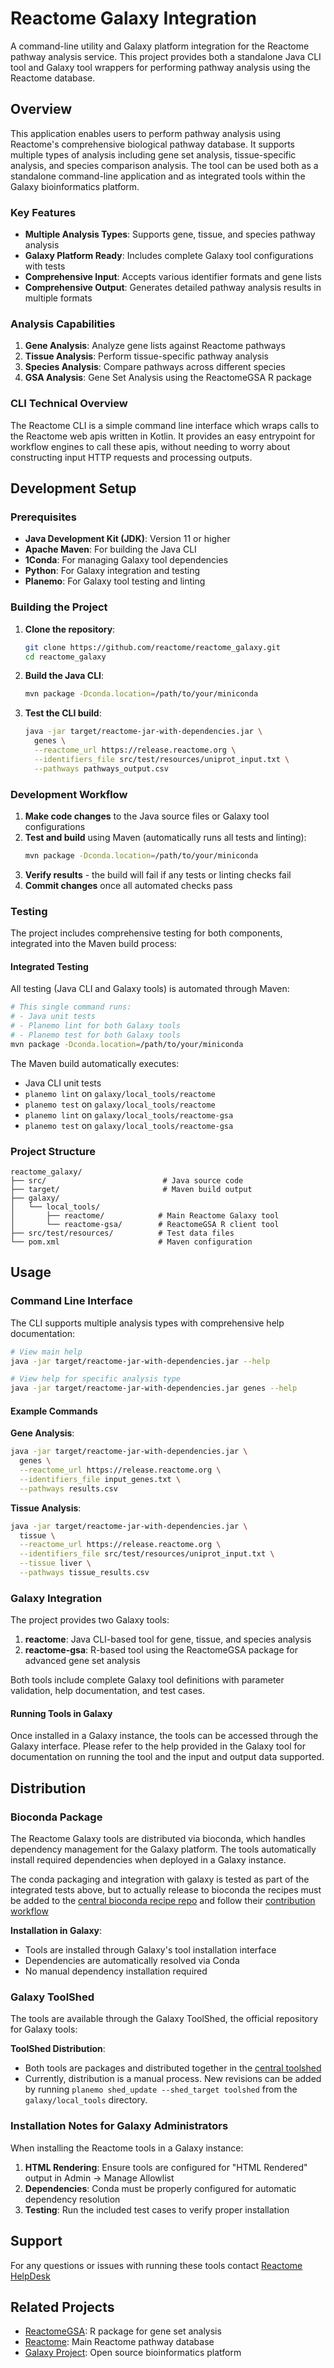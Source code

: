 # Reactome Galaxy Integration

A command-line utility and Galaxy platform integration for the Reactome pathway analysis service. This project provides both a standalone Java CLI tool and Galaxy tool wrappers for performing pathway analysis using the Reactome database.

## Overview

This application enables users to perform pathway analysis using Reactome's comprehensive biological pathway database. It supports multiple types of analysis including gene set analysis, tissue-specific analysis, and species comparison analysis. The tool can be used both as a standalone command-line application and as integrated tools within the Galaxy bioinformatics platform.

### Key Features

- **Multiple Analysis Types**: Supports gene, tissue, and species pathway analysis
- **Galaxy Platform Ready**: Includes complete Galaxy tool configurations with tests
- **Comprehensive Input**: Accepts various identifier formats and gene lists
- **Comprehensive Output**: Generates detailed pathway analysis results in multiple formats

### Analysis Capabilities

1. **Gene Analysis**: Analyze gene lists against Reactome pathways
2. **Tissue Analysis**: Perform tissue-specific pathway analysis
3. **Species Analysis**: Compare pathways across different species
4. **GSA Analysis**: Gene Set Analysis using the ReactomeGSA R package

### CLI Technical Overview

The Reactome CLI is a simple command line interface which wraps calls to the Reactome web apis written in Kotlin. It provides an easy
entrypoint for workflow engines to call these apis, without needing to worry about constructing input HTTP requests and processing 
outputs.

## Development Setup

### Prerequisites

- **Java Development Kit (JDK)**: Version 11 or higher
- **Apache Maven**: For building the Java CLI
- **1Conda**: For managing Galaxy tool dependencies
- **Python**: For Galaxy integration and testing
- **Planemo**: For Galaxy tool testing and linting

### Building the Project

1. **Clone the repository**:
   ```bash
   git clone https://github.com/reactome/reactome_galaxy.git
   cd reactome_galaxy
   ```

2. **Build the Java CLI**:
   ```bash
   mvn package -Dconda.location=/path/to/your/miniconda
   ```

3. **Test the CLI build**:
   ```bash
   java -jar target/reactome-jar-with-dependencies.jar \
     genes \
     --reactome_url https://release.reactome.org \
     --identifiers_file src/test/resources/uniprot_input.txt \
     --pathways pathways_output.csv
   ```

### Development Workflow

1. **Make code changes** to the Java source files or Galaxy tool configurations
2. **Test and build** using Maven (automatically runs all tests and linting):
   ```bash
   mvn package -Dconda.location=/path/to/your/miniconda
   ```
3. **Verify results** - the build will fail if any tests or linting checks fail
4. **Commit changes** once all automated checks pass

### Testing

The project includes comprehensive testing for both components, integrated into the Maven build process:

#### Integrated Testing
All testing (Java CLI and Galaxy tools) is automated through Maven:

```bash
# This single command runs:
# - Java unit tests
# - Planemo lint for both Galaxy tools
# - Planemo test for both Galaxy tools
mvn package -Dconda.location=/path/to/your/miniconda
```

The Maven build automatically executes:
- Java CLI unit tests
- `planemo lint` on `galaxy/local_tools/reactome`
- `planemo test` on `galaxy/local_tools/reactome`
- `planemo lint` on `galaxy/local_tools/reactome-gsa`
- `planemo test` on `galaxy/local_tools/reactome-gsa`

### Project Structure

```
reactome_galaxy/
├── src/                          # Java source code
├── target/                       # Maven build output
├── galaxy/
│   └── local_tools/
│       ├── reactome/            # Main Reactome Galaxy tool
│       └── reactome-gsa/        # ReactomeGSA R client tool
├── src/test/resources/          # Test data files
└── pom.xml                      # Maven configuration
```

## Usage

### Command Line Interface

The CLI supports multiple analysis types with comprehensive help documentation:

```bash
# View main help
java -jar target/reactome-jar-with-dependencies.jar --help

# View help for specific analysis type
java -jar target/reactome-jar-with-dependencies.jar genes --help
```

#### Example Commands

**Gene Analysis**:
```bash
java -jar target/reactome-jar-with-dependencies.jar \
  genes \
  --reactome_url https://release.reactome.org \
  --identifiers_file input_genes.txt \
  --pathways results.csv
```

**Tissue Analysis**:
```bash
java -jar target/reactome-jar-with-dependencies.jar \
  tissue \
  --reactome_url https://release.reactome.org \
  --identifiers_file src/test/resources/uniprot_input.txt \
  --tissue liver \
  --pathways tissue_results.csv
```

### Galaxy Integration

The project provides two Galaxy tools:

1. **reactome**: Java CLI-based tool for gene, tissue, and species analysis
2. **reactome-gsa**: R-based tool using the ReactomeGSA package for advanced gene set analysis

Both tools include complete Galaxy tool definitions with parameter validation, help documentation, and test cases.

#### Running Tools in Galaxy

Once installed in a Galaxy instance, the tools can be accessed through the Galaxy interface. Please refer to the
help provided in the Galaxy tool for documentation on running the tool and the input and output data supported.

## Distribution

### Bioconda Package

The Reactome Galaxy tools are distributed via bioconda, which handles dependency management for the Galaxy platform. The tools automatically install required dependencies when deployed in a Galaxy instance.

The conda packaging and integration with galaxy is tested as part of the integrated tests above, but to actually release to bioconda the recipes must
be added to the [central bioconda recipe repo](https://github.com/bioconda/bioconda-recipes) and follow their [contribution workflow](https://bioconda.github.io/contributor/workflow.html)

**Installation in Galaxy**:
- Tools are installed through Galaxy's tool installation interface
- Dependencies are automatically resolved via Conda
- No manual dependency installation required

### Galaxy ToolShed

The tools are available through the Galaxy ToolShed, the official repository for Galaxy tools:

**ToolShed Distribution**:
- Both tools are packages and distributed together in the [central toolshed](https://toolshed.g2.bx.psu.edu/)
- Currently, distribution is a manual process. New revisions can be added by running `planemo shed_update --shed_target toolshed` from the `galaxy/local_tools` directory.

### Installation Notes for Galaxy Administrators

When installing the Reactome tools in a Galaxy instance:

1. **HTML Rendering**: Ensure tools are configured for "HTML Rendered" output in Admin → Manage Allowlist
2. **Dependencies**: Conda must be properly configured for automatic dependency resolution
3. **Testing**: Run the included test cases to verify proper installation

## Support

For any questions or issues with running these tools contact [Reactome HelpDesk](mailto:help@reactome.org)

## Related Projects

- [ReactomeGSA](https://github.com/reactome/ReactomeGSA): R package for gene set analysis
- [Reactome](https://reactome.org): Main Reactome pathway database
- [Galaxy Project](https://galaxyproject.org): Open source bioinformatics platform